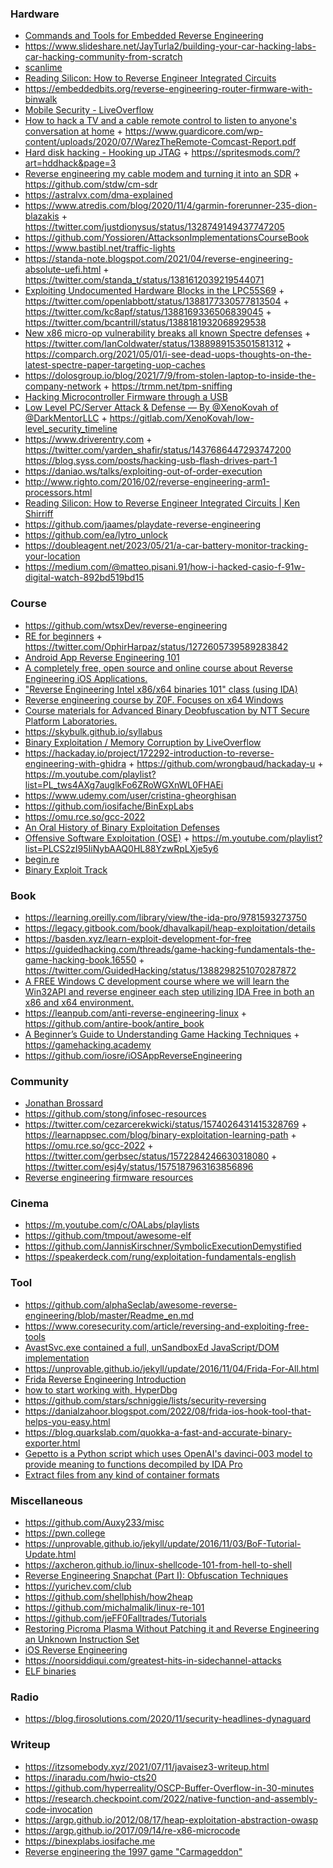 ### Hardware

- [Commands and Tools for Embedded Reverse Engineering](https://www.pentestpartners.com/security-blog/commands-and-tools-for-embedded-reverse-engineering)
- https://www.slideshare.net/JayTurla2/building-your-car-hacking-labs-car-hacking-community-from-scratch
- [scanlime](https://m.youtube.com/user/micahjd/playlists)
- [Reading Silicon: How to Reverse Engineer Integrated Circuits](https://youtu.be/aHx-XUA6f9g)
- https://embeddedbits.org/reverse-engineering-router-firmware-with-binwalk
- [Mobile Security - LiveOverflow](https://m.youtube.com/watch?v=iJFnYBJJiuQ&list=PLhixgUqwRTjxHFDl0OykeqZ-VvnClfDpT)
- [How to hack a TV and a cable remote control to listen to anyone's conversation at home](https://twitter.com/binitamshah/status/1314571634750058496) + https://www.guardicore.com/wp-content/uploads/2020/07/WarezTheRemote-Comcast-Report.pdf
- [Hard disk hacking - Hooking up JTAG](https://twitter.com/Theophite/status/1312864397837164544) + https://spritesmods.com/?art=hddhack&page=3
- [Reverse engineering my cable modem and turning it into an SDR](https://stdw.github.io/cm-sdr) + https://github.com/stdw/cm-sdr
- https://astralvx.com/dma-explained
- https://www.atredis.com/blog/2020/11/4/garmin-forerunner-235-dion-blazakis + https://twitter.com/justdionysus/status/1328749149437747205
- https://github.com/Yossioren/AttacksonImplementationsCourseBook
- https://www.bastibl.net/traffic-lights
- https://standa-note.blogspot.com/2021/04/reverse-engineering-absolute-uefi.html + https://twitter.com/standa_t/status/1381612039219544071
- [Exploiting Undocumented Hardware Blocks in the LPC55S69](https://oxide.computer/blog/lpc55) + https://twitter.com/openlabbott/status/1388177330577813504 + https://twitter.com/kc8apf/status/1388169336506839045 + https://twitter.com/bcantrill/status/1388181932068929538
- [New x86 micro-op vulnerability breaks all known Spectre defenses](https://twitter.com/FreeBSDHelp/status/1388280497097252866) + https://twitter.com/IanColdwater/status/1388989153501581312 + https://comparch.org/2021/05/01/i-see-dead-uops-thoughts-on-the-latest-spectre-paper-targeting-uop-caches
- https://dolosgroup.io/blog/2021/7/9/from-stolen-laptop-to-inside-the-company-network + https://trmm.net/tpm-sniffing
- [Hacking Microcontroller Firmware through a USB](https://github.com/oct0xor/presentations/blob/master/2019-01-Hacking%20Microcontroller%20Firmware%20through%20a%20USB.pdf)
- [Low Level PC/Server Attack & Defense — By @XenoKovah of @DarkMentorLLC](https://darkmentor.com/timeline.html) + https://gitlab.com/XenoKovah/low-level_security_timeline
- https://www.driverentry.com + https://twitter.com/yarden_shafir/status/1437686447293747200
  https://blog.syss.com/posts/hacking-usb-flash-drives-part-1
- https://daniao.ws/talks/exploiting-out-of-order-execution
- http://www.righto.com/2016/02/reverse-engineering-arm1-processors.html
- [Reading Silicon: How to Reverse Engineer Integrated Circuits | Ken Shirriff](https://youtu.be/aHx-XUA6f9g)
- https://github.com/jaames/playdate-reverse-engineering
- https://github.com/ea/lytro_unlock
- https://doubleagent.net/2023/05/21/a-car-battery-monitor-tracking-your-location
- https://medium.com/@matteo.pisani.91/how-i-hacked-casio-f-91w-digital-watch-892bd519bd15

### Course

- https://github.com/wtsxDev/reverse-engineering
- [RE for beginners](https://www.begin.re/the-workshop) + https://twitter.com/OphirHarpaz/status/1272605739589283842
- [Android App Reverse Engineering 101](https://maddiestone.github.io/AndroidAppRE)
- [A completely free, open source and online course about Reverse Engineering iOS Applications.](https://github.com/ivRodriguezCA/RE-iOS-Apps)
- ["Reverse Engineering Intel x86/x64 binaries 101" class (using IDA)](https://github.com/0xdidu/Reverse-Engineering-Intel-x64-101)
- [Reverse engineering course by Z0F. Focuses on x64 Windows](https://github.com/0xZ0F/Z0FCourse_ReverseEngineering)
- [Course materials for Advanced Binary Deobfuscation by NTT Secure Platform Laboratories.](https://github.com/malrev/ABD)
- https://skybulk.github.io/syllabus
- [Binary Exploitation / Memory Corruption by LiveOverflow](https://m.youtube.com/playlist?list=PLhixgUqwRTjxglIswKp9mpkfPNfHkzyeN)
- https://hackaday.io/project/172292-introduction-to-reverse-engineering-with-ghidra + https://github.com/wrongbaud/hackaday-u + https://m.youtube.com/playlist?list=PL_tws4AXg7auglkFo6ZRoWGXnWL0FHAEi
- https://www.udemy.com/user/cristina-gheorghisan
- https://github.com/iosifache/BinExpLabs
- https://omu.rce.so/gcc-2022
- [An Oral History of Binary Exploitation Defenses](https://taggarttech.teachable.com/courses/enrolled/1840120)
- [Offensive Software Exploitation (OSE)](https://github.com/ashemery/exploitation-course) + https://m.youtube.com/playlist?list=PLCS2zI95IiNybAAQ0HL88YzwRpLXje5y6
- [begin.re](https://twitter.com/OphirHarpaz/status/1012436495704129536)
- [Binary Exploit Track](https://github.com/security-summer-school/binary)

### Book

- https://learning.oreilly.com/library/view/the-ida-pro/9781593273750
- https://legacy.gitbook.com/book/dhavalkapil/heap-exploitation/details
- https://basden.xyz/learn-exploit-development-for-free
- https://guidedhacking.com/threads/game-hacking-fundamentals-the-game-hacking-book.16550 + https://twitter.com/GuidedHacking/status/1388298251070287872
- [A FREE Windows C development course where we will learn the Win32API and reverse engineer each step utilizing IDA Free in both an x86 and x64 environment.](https://github.com/mytechnotalent/Hacking-Windows)
- https://leanpub.com/anti-reverse-engineering-linux + https://github.com/antire-book/antire_book
- [A Beginner’s Guide to Understanding Game Hacking Techniques](https://gamehacking.academy/GameHackingAcademy.pdf) + https://gamehacking.academy
- https://github.com/iosre/iOSAppReverseEngineering

### Community

- [Jonathan Brossard](https://www.slideshare.net/endrazine/presentations)
- https://github.com/stong/infosec-resources
- https://twitter.com/cezarcerekwicki/status/1574026431415328769 + https://learnappsec.com/blog/binary-exploitation-learning-path + https://omu.rce.so/gcc-2022 + https://twitter.com/gerbsec/status/1572284246630318080 + https://twitter.com/esj4y/status/1575187963163856896
- [Reverse engineering firmware resources](https://twitter.com/tinkersec/status/1580316248960692224)

### Cinema

- https://m.youtube.com/c/OALabs/playlists
- https://github.com/tmpout/awesome-elf
- https://github.com/JannisKirschner/SymbolicExecutionDemystified
- https://speakerdeck.com/rung/exploitation-fundamentals-english

### Tool

- https://github.com/alphaSeclab/awesome-reverse-engineering/blob/master/Readme_en.md
- https://www.coresecurity.com/article/reversing-and-exploiting-free-tools
- [AvastSvc.exe contained a full, unSandboxEd JavaScript/DOM implementation](https://github.com/taviso/avscript)
- https://unprovable.github.io/jekyll/update/2016/11/04/Frida-For-All.html
- [Frida Reverse Engineering Introduction](https://cfp.pass-the-salt.org/pts2022/talk/T8XSUV)
- [how to start working with, HyperDbg](https://twitter.com/HyperDbg/status/1548573372023418881)
- https://github.com/stars/schniggie/lists/security-reversing
- https://danialzahoor.blogspot.com/2022/08/frida-ios-hook-tool-that-helps-you-easy.html
- https://blog.quarkslab.com/quokka-a-fast-and-accurate-binary-exporter.html
- [Gepetto is a Python script which uses OpenAI's davinci-003 model to provide meaning to functions decompiled by IDA Pro](https://github.com/JusticeRage/Gepetto)
- [Extract files from any kind of container formats](https://github.com/onekey-sec/unblob)

### Miscellaneous

- https://github.com/Auxy233/misc
- https://pwn.college
- https://unprovable.github.io/jekyll/update/2016/11/03/BoF-Tutorial-Update.html
- https://axcheron.github.io/linux-shellcode-101-from-hell-to-shell
- [Reverse Engineering Snapchat (Part I): Obfuscation Techniques](https://news.ycombinator.com/item?id=23557998)
- https://yurichev.com/club
- https://github.com/shellphish/how2heap
- https://github.com/michalmalik/linux-re-101
- https://github.com/jeFF0Falltrades/Tutorials
- [Restoring Picroma Plasma Without Patching it and Reverse Engineering an Unknown Instruction Set](https://github.com/ChrisMiuchiz/Plasma-Writeup)
- [iOS Reverse Engineering](https://github.com/kpwn/iOSRE)
- https://noorsiddiqui.com/greatest-hits-in-sidechannel-attacks
- [ELF binaries](https://www.cs.stevens.edu/~jschauma/631/elf.html)

### Radio

- https://blog.firosolutions.com/2020/11/security-headlines-dynaguard

### Writeup

- https://itzsomebody.xyz/2021/07/11/javaisez3-writeup.html
- https://inaradu.com/hwio-cts20
- https://github.com/hyperreality/OSCP-Buffer-Overflow-in-30-minutes
- https://research.checkpoint.com/2022/native-function-and-assembly-code-invocation
- https://argp.github.io/2012/08/17/heap-exploitation-abstraction-owasp
- https://argp.github.io/2017/09/14/re-x86-microcode
- https://binexplabs.iosifache.me
- [Reverse engineering the 1997 game "Carmageddon"](https://github.com/dethrace-labs/dethrace)
